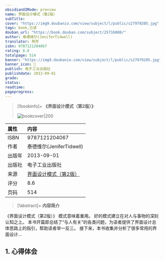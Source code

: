 ```yaml
---
obsidianUIMode: preview
name: 界面设计模式（第2版）
subTitle: 
cover: "https://img9.doubanio.com/view/subject/l/public/s27979205.jpg"
tags: book,已读
douban_url: "https://book.douban.com/subject/25716088/"
author: 泰德维尔(JeniferTidwell)
translator: 蒋芳
isbn: 9787121204067
rating: 8.6
totalpage: 514
banner: "https://img9.doubanio.com/view/subject/l/public/s27979205.jpg"
banner_icon: 📖
publish: 电子工业出版社
publishdate: 2013-09-01
grade: 
status: 
readtime: 
pageprogress: 
---
```

> [!bookinfo]+ **《界面设计模式（第2版）》**
>
> ![bookcover|200](https://img9.doubanio.com/view/subject/l/public/s27979205.jpg)
>
| 属性   | 内容                                       |
|:------ |:------------------------------------------ |
| ISBN   |9787121204067|
| 作者   |泰德维尔(JeniferTidwell)|
| 出版年 |2013-09-01|
| 出版社 |电子工业出版社|
| 来源   |[界面设计模式（第2版）](https://book.douban.com/subject/25716088/)| 
| 评分   |8.6| 
| 页码   |514|

> [!abstract]+ **内容简介**
> 
《界面设计模式（第2版）》
模式意味着重用。
好的模式建立在对人与事物的深刻认知之上。
本书开篇即总结了“与人有关”的各类问题，为读者提供了界面设计总体思路上的指引，帮助读者举一反三。
接下来，本书收集并分析了很多常用的界面设计...

## 1. 心得体会

